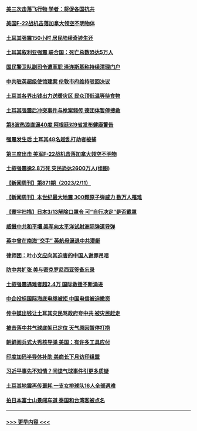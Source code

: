#### [美三次击落飞行物 学者：将促各国抗共](../pages/prog202/a103647791.md?t=02130644) 
#### [美国F-22战机击落加拿大领空不明物体](../pages/prog202/a103647790.md?t=02130644) 
#### [土耳其强震150小时 居民陆续奇迹生还](../pages/prog202/a103647793.md?t=02130644) 
#### [土耳其叙利亚强震 联合国：死亡总数恐达5万人](../pages/prog202/a103647628.md?t=02130644) 
#### [国民警卫队副司令遭革职 泽连斯基称持续清理门户](../pages/prog202/a103647625.md?t=02130644) 
#### [中共驻英超级使馆建案 伦敦市府维持驳回决议](../pages/prog202/a103647603.md?t=02130644) 
#### [土耳其各界出钱出力送暖灾区 民众顶低温等待食物](../pages/prog202/a103647574.md?t=02130644) 
#### [土耳其强震后冲突事件与枪案频传 德团体暂停搜救](../pages/prog202/a103647562.md?t=02130644) 
#### [第8波热浪直逼40度 阿根廷对9省发布健康警告](../pages/prog202/a103647546.md?t=02130644) 
#### [强震发生后 土耳其48名趁乱打劫者被捕](../pages/prog202/a103647488.md?t=02130644) 
#### [第三度出击 美军F-22战机击落加拿大领空不明物](../pages/prog202/a103647458.md?t=02130644) 
#### [土叙强震逾2.8万死 灾民恐达2600万人(组图)](../pages/prog202/a103647372.md?t=02130644) 
#### [【新闻周刊】第871期（2023/2/11）](../pages/prog202/a103647369.md?t=02130644) 
#### [【新闻周刊】本世纪最大地震 300颗原子弹威力 数万人罹难](../pages/prog202/a103647358.md?t=02130644) 
#### [【寰宇扫描】日本3/13解除口罩令 可“自行决定”是否戴罩](../pages/prog202/a103647293.md?t=02130644) 
#### [威慑中共和平壤 美军向太平洋试射洲际弹道导弹](../pages/prog202/a103647081.md?t=02130644) 
#### [英中曾在南海“交手” 英航母逼退中共潜艇](../pages/prog202/a103647211.md?t=02130644) 
#### [律师团：叶小文应向其迫害的中国人谢罪吊唁](../pages/prog202/a103647137.md?t=02130644) 
#### [防中共扩张 美与密克罗尼西亚签备忘录](../pages/prog202/a103647157.md?t=02130644) 
#### [土叙强震遇难者超2.4万 国际救援不断涌进](../pages/prog202/a103647158.md?t=02130644) 
#### [中企投标国际海底电缆被拒 中国电信被迫撤资](../pages/prog202/a103647109.md?t=02130644) 
#### [传中媒出钱让土耳其灾民骂政府夸中共 被灾民赶走](../pages/prog202/a103647112.md?t=02130644) 
#### [被击落中共气球底架已定位 天气原因暂停打捞](../pages/prog202/a103647073.md?t=02130644) 
#### [朝鲜阅兵式大秀核导弹 美国：有许多工具应付](../pages/prog202/a103645827.md?t=02130644) 
#### [印度加码半导体补助 美商长下月访印组盟](../pages/prog202/a103647066.md?t=02130644) 
#### [习近平事先不知情？间谍气球事件引更多质疑](../pages/prog202/a103647027.md?t=02130644) 
#### [土耳其地震再传噩耗 一支女排球队16人全部遇难](../pages/prog202/a103647037.md?t=02130644) 
#### [拍日本富士山景闯车道 泰国和台湾客被点名](../pages/prog202/a103647000.md?t=02130644) 

----
#### [ >>> 更早内容 <<< ](../indexes/prog202-earlier.md)
